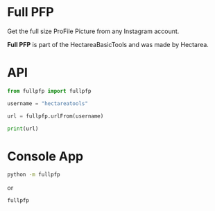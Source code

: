 # Full PFP

Get the full size ProFile Picture from any Instagram account.

**Full PFP** is part of the HectareaBasicTools and was made by Hectarea.

# API
```Python
from fullpfp import fullpfp

username = "hectareatools"

url = fullpfp.urlFrom(username)

print(url)
```

# Console App

```bash
python -m fullpfp
```

or

```bash
fullpfp
```
